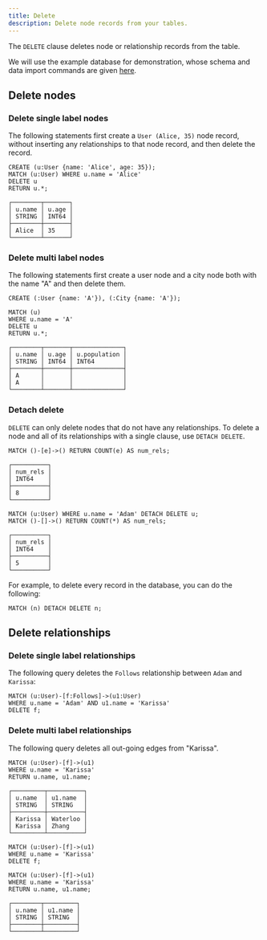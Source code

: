 ```yaml
---
title: Delete
description: Delete node records from your tables.
---
```


The `DELETE` clause deletes node or relationship records from the table.

We will use the example database for demonstration, whose schema and data import commands are given [here](/cypher/data-manipulation-clauses/example-database).

## Delete nodes

### Delete single label nodes
The following statements first create a `User (Alice, 35)` node record, without inserting any relationships to that node record, and then delete the record.

```cypher
CREATE (u:User {name: 'Alice', age: 35});
MATCH (u:User) WHERE u.name = 'Alice'
DELETE u
RETURN u.*;
```
```table
┌────────┬───────┐
│ u.name │ u.age │
│ STRING │ INT64 │
├────────┼───────┤
│ Alice  │ 35    │
└────────┴───────┘
```

### Delete multi label nodes
The following statements first create a user node and a city node both with the name "A" and then delete them. 
```cypher
CREATE (:User {name: 'A'}), (:City {name: 'A'});

MATCH (u)
WHERE u.name = 'A'
DELETE u
RETURN u.*;
```
```table
┌────────┬───────┬──────────────┐
│ u.name │ u.age │ u.population │
│ STRING │ INT64 │ INT64        │
├────────┼───────┼──────────────┤
│ A      │       │              │
│ A      │       │              │
└────────┴───────┴──────────────┘
```

### Detach delete
`DELETE` can only delete nodes that do not have any relationships. To delete a node and all of its relationships with
a single clause, use `DETACH DELETE`.

```cypher
MATCH ()-[e]->() RETURN COUNT(e) AS num_rels;
```
```table
┌──────────┐
│ num_rels │
│ INT64    │
├──────────┤
│ 8        │
└──────────┘
```
```cypher
MATCH (u:User) WHERE u.name = 'Adam' DETACH DELETE u;
MATCH ()-[]->() RETURN COUNT(*) AS num_rels;
```
```table
┌──────────┐
│ num_rels │
│ INT64    │
├──────────┤
│ 5        │
└──────────┘
```

For example, to delete every record in the database, you can do the following:
```cypher
MATCH (n) DETACH DELETE n;
```

## Delete relationships

### Delete single label relationships
The following query deletes the `Follows` relationship between `Adam` and `Karissa`:
```cypher
MATCH (u:User)-[f:Follows]->(u1:User)
WHERE u.name = 'Adam' AND u1.name = 'Karissa'
DELETE f;
```


### Delete multi label relationships

The following query deletes all out-going edges from "Karissa".
```cypher
MATCH (u:User)-[f]->(u1)
WHERE u.name = 'Karissa' 
RETURN u.name, u1.name;
```
```table
┌─────────┬──────────┐
│ u.name  │ u1.name  │
│ STRING  │ STRING   │
├─────────┼──────────┤
│ Karissa │ Waterloo │
│ Karissa │ Zhang    │
└─────────┴──────────┘
```
```cypher
MATCH (u:User)-[f]->(u1)
WHERE u.name = 'Karissa' 
DELETE f;

MATCH (u:User)-[f]->(u1)
WHERE u.name = 'Karissa' 
RETURN u.name, u1.name;
```
```table
┌────────┬─────────┐
│ u.name │ u1.name │
│ STRING │ STRING  │
├────────┼─────────┤
└────────┴─────────┘
```
